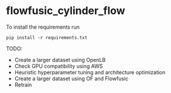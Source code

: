 # flowfusic_cylinder_flow

To install the requirements run

	pip install -r requirements.txt

TODO:

- Create a larger dataset using OpenLB
- Check GPU compatibility using AWS
- Heuristic hyperparameter tuning and architecture optimization
- Create a larger dataset using OF and Flowfusic
- Retrain
